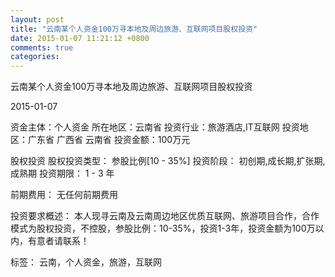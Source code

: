 ```yaml
---
layout: post
title: "云南某个人资金100万寻本地及周边旅游、互联网项目股权投资"
date: 2015-01-07 11:21:12 +0800
comments: true
categories: 
---
```

云南某个人资金100万寻本地及周边旅游、互联网项目股权投资



2015-01-07

资金主体：个人资金
所在地区：云南省
投资行业：旅游酒店,IT互联网
投资地区：广东省 广西省 云南省
投资金额：100万元

股权投资
股权投资类型：
                            参股比例[10 - 35%] 
                                                                                投资阶段：
                            初创期,成长期,扩张期,成熟期 
                                                                                                                                        投资期限：
                            1 - 3 年

前期费用：
无任何前期费用

投资要求概述：
本人现寻云南及云南周边地区优质互联网、旅游项目合作，合作模式为股权投资，不控股，参股比例：10-35%，投资1-3年，投资金额为100万以内，有意者请联系！

标签：
云南，个人资金，旅游，互联网


